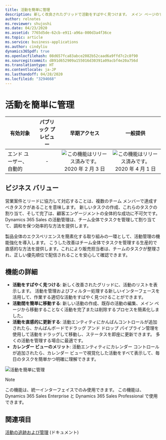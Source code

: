 ```yaml
---
title: 活動を簡単に管理
description: 新しく改良されたグリッドで活動をすばやく見つけます。 メイン ページのすべての活動をシンプルかつ簡単に操作します。 ドラッグアンドドロップを使用して、活動を直感的に更新します。 視覚化されたカレンダー ビューで活動をすべて表示します。
author: relnotes
ms.reviewer: shujoshi
ms.date: 04/23/2020
ms.assetid: 7765d5de-62cb-e911-a96a-000d3a4f36ce
ms.topic: article
ms.service: business-applications
ms.author: cindyliu
dynamics365pdf: true
ms.openlocfilehash: 08d657fca83abce2082b52caad6a9ffd7c2c8f90
ms.sourcegitcommit: d891d652909a155016d30391a09acbf4e20a756d
ms.translationtype: HT
ms.contentlocale: ja-JP
ms.lasthandoff: 04/28/2020
ms.locfileid: "3294668"
---
```

# <a name="manage-activities-with-ease"></a>活動を簡単に管理


| 有効対象    |  パブリック プレビュー | 早期アクセス | 一般提供 | 
| ---------- | :----------: |:----------: |:----------: |
|エンド ユーザー、自動的|-|![この機能はリリース済みです。](/dynamics365-release-plan/media/green-checkmark.png "この機能はリリース済みです。") 2020 年 2 月 3 日| ![この機能はリリース済みです。](/dynamics365-release-plan/media/green-checkmark.png "この機能はリリース済みです。") 2020 年 4 月 1 日|


## <a name="business-value"></a>ビジネス バリュー
<!-- bv start -->
営業案件とリードに協力して対応することは、複数のチーム メンバーで達成すべきタスクがあることを意味します。 新しいタスクの作成、これらのタスクの割り当て、そして完了は、顧客エンゲージメントの全体的な成功に不可欠です。 Dynamics 365 Sales の活動管理は、チーム全体でタスクを管理して割り当てて、調和を保つ効率的な方法を提供します。  

製品全体のエクスペリエンスを簡素化する取り組みの一環として、活動管理の機能強化を導入します。 こうした改善はチーム全体でタスクを管理する生産的で直感的な方法を提供します。これにより販売担当者は、チームのタスクが整理され、正しい優先順位で配信されることを安心して確認できます。
<!-- bv end -->



## <a name="feature-details"></a>機能の詳細
<!--feature detail start -->
- **活動をすばやく見つける**: 新しく改善されたグリッドに、活動のリストを表示します。 活動を管理およびフィルター処理する新しいインターフェースを活用して、作業する適切な活動をすばやく見つけることができます。
- **活動間を簡単に移動する**: 新しい活動の作成、既存の活動の編集、メイン ページから移動することなく活動を完了または削除するプロセスを簡素化しました。
- **活動を直感的に更新する**: 活動エンティティにかんばんコントロールが追加されたら、かんばんボードでドラッグ アンド ドロップ パイプライン管理を使用して活動をドラッグして移動し、ステータスを即座に更新できます。 多くの活動を管理する場合に最適です。
- **カレンダー ビューのメリット**: 活動エンティティにカレンダー コントロールが追加されたら、カレンダー ビューで視覚化した活動をすべて表示して、毎日のタスクを簡単かつ明確に理解できます。
<!--feature detail end -->

![活動を簡単に管理](media/manageactivityasease.png "活動を簡単に管理")
<!-- Picture 1 -->

> [!NOTE]
> この機能は、統一インターフェイスでのみ使用できます。 この機能は、Dynamics 365 Sales Enterprise と Dynamics 365 Sales Professional で使用できます。







## <a name="see-also"></a>関連項目

<!--docs start-->
[活動の追跡および管理](https://docs.microsoft.com/dynamics365/sales-enterprise/manage-activities) (ドキュメント)
<!--docs end-->
